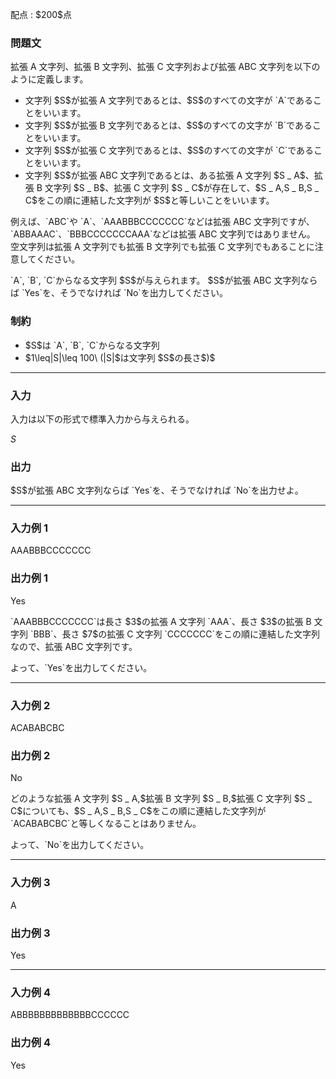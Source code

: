 
<div>

<span>

<span>

<p>
配点 : $200$点
</p>

<div>

<section>

### **問題文**

<p>
拡張 A 文字列、拡張 B 文字列、拡張 C 文字列および拡張 ABC 文字列を以下のように定義します。
</p>

<ul>

<li>
文字列 $S$が拡張 A 文字列であるとは、$S$のすべての文字が `A`であることをいいます。
</li>

<li>
文字列 $S$が拡張 B 文字列であるとは、$S$のすべての文字が `B`であることをいいます。
</li>

<li>
文字列 $S$が拡張 C 文字列であるとは、$S$のすべての文字が `C`であることをいいます。
</li>

<li>
文字列 $S$が拡張 ABC 文字列であるとは、ある拡張 A 文字列 $S _ A$、拡張 B 文字列 $S _ B$、拡張 C 文字列 $S _ C$が存在して、$S _ A,S _ B,S _ C$をこの順に連結した文字列が $S$と等しいことをいいます。
</li>

</ul>

<p>
例えば、`ABC`や `A`、`AAABBBCCCCCCC`などは拡張 ABC 文字列ですが、`ABBAAAC`、`BBBCCCCCCCAAA`などは拡張 ABC 文字列ではありません。
空文字列は拡張 A 文字列でも拡張 B 文字列でも拡張 C 文字列でもあることに注意してください。
</p>

<p>
`A`, `B`, `C`からなる文字列 $S$が与えられます。
$S$が拡張 ABC 文字列ならば `Yes`を、そうでなければ `No`を出力してください。
</p>

</section>

</div>

<div>

<section>

### **制約**

<ul>

<li>
$S$は `A`, `B`, `C`からなる文字列
</li>

<li>
$1\leq|S|\leq 100\ (|S|$は文字列 $S$の長さ$)$
</li>

</ul>

</section>

</div>

---

<div>

<div>

<section>

### **入力**

<p>
入力は以下の形式で標準入力から与えられる。
</p>

<div>

$S$
</div>

</section>

</div>

<div>

<section>

### **出力**

<p>
$S$が拡張 ABC 文字列ならば `Yes`を、そうでなければ `No`を出力せよ。
</p>

</section>

</div>

</div>

---

<div>

<section>

### **入力例 1**

<div>

AAABBBCCCCCCC

</div>

</section>

</div>

<div>

<section>

### **出力例 1**

<div>

Yes

</div>

<p>
`AAABBBCCCCCCC`は長さ $3$の拡張 A 文字列 `AAA`、長さ $3$の拡張 B 文字列 `BBB`、長さ $7$の拡張 C 文字列 `CCCCCCC`をこの順に連結した文字列なので、拡張 ABC 文字列です。
</p>

<p>
よって、`Yes`を出力してください。
</p>

</section>

</div>

---

<div>

<section>

### **入力例 2**

<div>

ACABABCBC

</div>

</section>

</div>

<div>

<section>

### **出力例 2**

<div>

No

</div>

<p>
どのような拡張 A 文字列 $S _ A,$拡張 B 文字列 $S _ B,$拡張 C 文字列 $S _ C$についても、$S _ A,S _ B,S _ C$をこの順に連結した文字列が `ACABABCBC`と等しくなることはありません。
</p>

<p>
よって、`No`を出力してください。
</p>

</section>

</div>

---

<div>

<section>

### **入力例 3**

<div>

A

</div>

</section>

</div>

<div>

<section>

### **出力例 3**

<div>

Yes

</div>

</section>

</div>

---

<div>

<section>

### **入力例 4**

<div>

ABBBBBBBBBBBBBCCCCCC

</div>

</section>

</div>

<div>

<section>

### **出力例 4**

<div>

Yes

</div>

</section>

</div>

</span>

</span>

</div>
